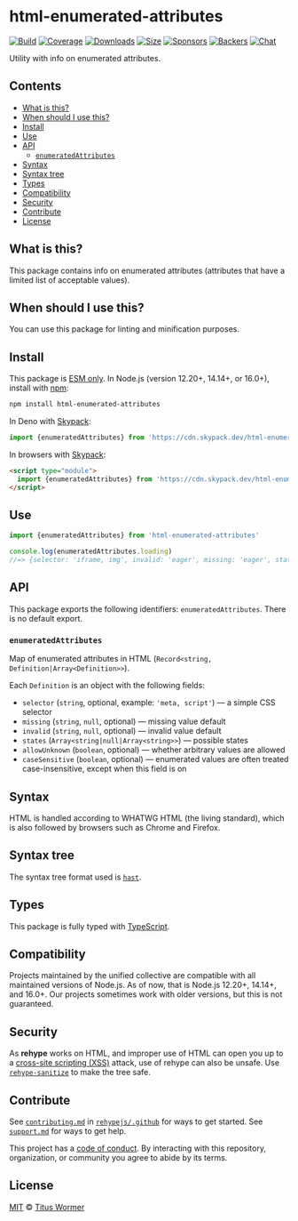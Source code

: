<!--This file is generated-->

# html-enumerated-attributes

[![Build][build-badge]][build]
[![Coverage][coverage-badge]][coverage]
[![Downloads][downloads-badge]][downloads]
[![Size][size-badge]][size]
[![Sponsors][sponsors-badge]][collective]
[![Backers][backers-badge]][collective]
[![Chat][chat-badge]][chat]

Utility with info on enumerated attributes.

## Contents

*   [What is this?](#what-is-this)
*   [When should I use this?](#when-should-i-use-this)
*   [Install](#install)
*   [Use](#use)
*   [API](#api)
    *   [`enumeratedAttributes`](#enumeratedattributes)
*   [Syntax](#syntax)
*   [Syntax tree](#syntax-tree)
*   [Types](#types)
*   [Compatibility](#compatibility)
*   [Security](#security)
*   [Contribute](#contribute)
*   [License](#license)

## What is this?

This package contains info on enumerated attributes (attributes that have
a limited list of acceptable values).

## When should I use this?

You can use this package for linting and minification purposes.

## Install

This package is [ESM only][esm].
In Node.js (version 12.20+, 14.14+, or 16.0+), install with [npm][]:

```sh
npm install html-enumerated-attributes
```

In Deno with [Skypack][]:

```js
import {enumeratedAttributes} from 'https://cdn.skypack.dev/html-enumerated-attributes@0?dts'
```

In browsers with [Skypack][]:

```html
<script type="module">
  import {enumeratedAttributes} from 'https://cdn.skypack.dev/html-enumerated-attributes@0?min'
</script>
```

## Use

```js
import {enumeratedAttributes} from 'html-enumerated-attributes'

console.log(enumeratedAttributes.loading)
//=> {selector: 'iframe, img', invalid: 'eager', missing: 'eager', states: ['eager', 'lazy']}
```

## API

This package exports the following identifiers:
`enumeratedAttributes`.
There is no default export.

### `enumeratedAttributes`

Map of enumerated attributes in HTML (`Record<string, Definition|Array<Definition>>`).

Each `Definition` is an object with the following fields:

*   `selector` (`string`, optional, example: `'meta, script'`) — a simple CSS
    selector
*   `missing` (`string`, `null`, optional) — missing value default
*   `invalid` (`string`, `null`, optional) — invalid value default
*   `states` (`Array<string|null|Array<string>>`) — possible states
*   `allowUnknown` (`boolean`, optional) — whether arbitrary values are
    allowed
*   `caseSensitive` (`boolean`, optional) — enumerated values are often
    treated case-insensitive, except when this field is on

## Syntax

HTML is handled according to WHATWG HTML (the living standard), which is also
followed by browsers such as Chrome and Firefox.

## Syntax tree

The syntax tree format used is [`hast`][hast].

## Types

This package is fully typed with [TypeScript][].

## Compatibility

Projects maintained by the unified collective are compatible with all maintained
versions of Node.js.
As of now, that is Node.js 12.20+, 14.14+, and 16.0+.
Our projects sometimes work with older versions, but this is not guaranteed.

## Security

As **rehype** works on HTML, and improper use of HTML can open you up to a
[cross-site scripting (XSS)][xss] attack, use of rehype can also be unsafe.
Use [`rehype-sanitize`][rehype-sanitize] to make the tree safe.

## Contribute

See [`contributing.md`][contributing] in [`rehypejs/.github`][health] for ways
to get started.
See [`support.md`][support] for ways to get help.

This project has a [code of conduct][coc].
By interacting with this repository, organization, or community you agree to
abide by its terms.

## License

[MIT][license] © [Titus Wormer][author]

[build-badge]: https://github.com/rehypejs/rehype-minify/workflows/main/badge.svg

[build]: https://github.com/rehypejs/rehype-minify/actions

[coverage-badge]: https://img.shields.io/codecov/c/github/rehypejs/rehype-minify.svg

[coverage]: https://codecov.io/github/rehypejs/rehype-minify

[downloads-badge]: https://img.shields.io/npm/dm/html-enumerated-attributes.svg

[downloads]: https://www.npmjs.com/package/html-enumerated-attributes

[size-badge]: https://img.shields.io/bundlephobia/minzip/html-enumerated-attributes.svg

[size]: https://bundlephobia.com/result?p=html-enumerated-attributes

[sponsors-badge]: https://opencollective.com/unified/sponsors/badge.svg

[backers-badge]: https://opencollective.com/unified/backers/badge.svg

[collective]: https://opencollective.com/unified

[chat-badge]: https://img.shields.io/badge/chat-discussions-success.svg

[chat]: https://github.com/rehypejs/rehype/discussions

[esm]: https://gist.github.com/sindresorhus/a39789f98801d908bbc7ff3ecc99d99c

[npm]: https://docs.npmjs.com/cli/install

[skypack]: https://www.skypack.dev

[typescript]: https://www.typescriptlang.org

[rehype-sanitize]: https://github.com/rehypejs/rehype-sanitize

[xss]: https://en.wikipedia.org/wiki/Cross-site_scripting

[health]: https://github.com/rehypejs/.github

[contributing]: https://github.com/rehypejs/.github/blob/main/contributing.md

[support]: https://github.com/rehypejs/.github/blob/main/support.md

[coc]: https://github.com/rehypejs/.github/blob/main/code-of-conduct.md

[license]: https://github.com/rehypejs/rehype-minify/blob/main/license

[author]: https://wooorm.com

[hast]: https://github.com/syntax-tree/hast
